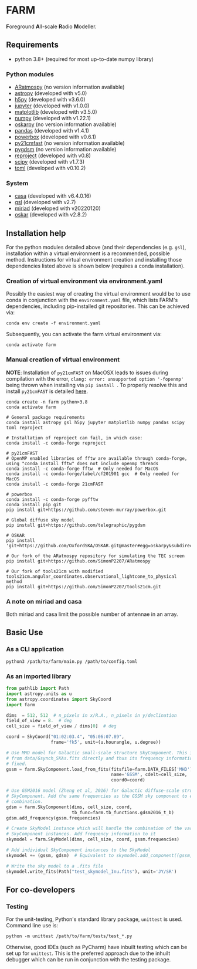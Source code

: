 # FARM
**F**oreground **A**ll-scale **R**adio **M**odeller.
## Requirements
- python 3.8+ (required for most up-to-date numpy library)
### Python modules
- [ARatmospy](https://github.com/SimonP2207/ARatmospy) (no version information available)
- [astropy](https://docs.astropy.org/en/stable/) (developed with v5.0)
- [h5py](https://docs.h5py.org/en/stable/) (developed with v3.6.0)
- [jupyter](https://jupyter.org/) (developed with v1.0.0)
- [matplotlib](https://matplotlib.org/) (developed with v3.5.0)
- [numpy](https://numpy.org/) (developed with v1.22.1)
- [oskarpy](https://fdulwich.github.io/oskarpy-doc) (no version information available)
- [pandas](https://pandas.pydata.org/) (developed with v1.4.1)
- [powerbox](https://powerbox.readthedocs.io/en/latest/) (developed with v0.6.1)
- [py21cmfast](https://21cmfast.readthedocs.io/en/latest/reference/py21cmfast.html) (no version information available)
- [pygdsm](https://github.com/telegraphic/pygdsm) (no version information available)
- [reproject](https://reproject.readthedocs.io/en/stable/) (developed with v0.8)
- [scipy](https://scipy.org/) (developed with v1.7.3)
- [toml](https://github.com/uiri/toml) (developed with v0.10.2)

### System
- [casa](https://casa.nrao.edu/) (developed with v6.4.0.16)
- [gsl](https://anaconda.org/conda-forge/gsl) (developed with v2.7)
- [miriad](https://www.atnf.csiro.au/computing/software/miriad/) (developed with v20220120)
- [oskar](https://ska-telescope.gitlab.io/sim/oskar/python/quickstart.html) (developed with v2.8.2)

## Installation help

For the python modules detailed above (and their dependencies (e.g. `gsl`), installation within a virtual environment is a recommended, possible method. Instructions for virtual environment creation and installing those dependencies listed above is shown below (requires a conda installation).
### Creation of virtual environment via environment.yaml
Possibly the easiest way of creating the virtual environment would be to use conda in conjunction with the `environment.yaml` file, which lists FARM's dependencies, including pip-installed git repositories. This can be achieved via:

```commandline
conda env create -f environment.yaml
```

Subsequently, you can activate the farm virtual environment via:

```commandline
conda activate farm
```

### Manual creation of virtual environment
**NOTE**: Installation of `py21cmFAST` on MacOSX leads to issues during compilation with the error, `clang: error: unsupported option '-fopenmp'` being thrown when installing via `pip install `. To properly resolve this and install `py21cmFAST` is detailed [here](https://github.com/21cmfast/21cmFAST/issues/84).

```commandline
conda create -n farm python>3.8
conda activate farm

# General package requirements
conda install astropy gsl h5py jupyter matplotlib numpy pandas scipy toml reproject

# Installation of reproject can fail, in which case:
conda install -c conda-forge reproject

# py21cmFAST
# OpenMP enabled libraries of fftw are available through conda-forge, using "conda install fftw" does not include openmp threads
conda install -c conda-forge fftw  # Only needed for MacOS
conda install -c conda-forge/label/cf201901 gcc  # Only needed for MacOS
conda install -c conda-forge 21cmFAST

# powerbox
conda install -c conda-forge pyfftw
conda install pip git
pip install git+https://github.com/steven-murray/powerbox.git

# Global diffuse sky model
pip install git+https://github.com/telegraphic/pygdsm

# OSKAR
pip install 'git+https://github.com/OxfordSKA/OSKAR.git@master#egg=oskarpy&subdirectory=python'

# Our fork of the ARatmospy repository for simulating the TEC screen
pip install git+https://github.com/SimonP2207/ARatmospy

# Our fork of tools21cm with modified tools21cm.angular_coordinates.observational_lightcone_to_physical method
pip install git+https://github.com/SimonP2207/tools21cm.git
```

### A note on miriad and casa
Both miriad and casa limit the possible number of antennae in an array.

## Basic Use
### As a CLI application
```commandline
python3 /path/to/farm/main.py /path/to/config.toml
```
### As an imported library
```python
from pathlib import Path
import astropy.units as u
from astropy.coordinates import SkyCoord
import farm

dims  = 512, 512  # n_pixels in x/R.A., n_pixels in y/declination
field_of_view = 8.  # deg
cell_size = field_of_view / dims[0]  # deg

coord = SkyCoord("01:02:03.4", "05:06:07.89",
                 frame='fk5', unit=(u.hourangle, u.degree))

# Use MHD model for Galactic small-scale structure SkyComponent. This is loaded 
# from data/Gsynch_SKAs.fits directly and thus its frequency information is 
# fixed.
gssm = farm.SkyComponent.load_from_fits(fitsfile=farm.DATA_FILES['MHD'],
                                        name='GSSM', cdelt=cell_size,
                                        coord0=coord)

# Use GSM2016 model (Zheng et al, 2016) for Galactic diffuse-scale structure 
# SkyComponent. Add the same frequencies as the GSSM sky component to enable 
# combination.
gdsm = farm.SkyComponent(dims, cell_size, coord,
                         tb_func=farm.tb_functions.gdsm2016_t_b)
gdsm.add_frequency(gssm.frequencies)

# Create SkyModel instance which will handle the combination of the various 
# SkyComponent instances. Add frequency information to it
skymodel = farm.SkyModel(dims, cell_size, coord, gssm.frequencies)

# Add individual SkyComponent instances to the SkyModel
skymodel += (gssm, gdsm)  # Equivalent to skymodel.add_component((gssm, gdsm))

# Write the sky model to a .fits file
skymodel.write_fits(Path("test_skymodel_Inu.fits"), unit='JY/SR')
```

## For co-developers
### Testing
For the unit-testing, Python's standard library package, `unittest` is used. 
Command line use is:
```commandline
python -m unittest /path/to/farm/tests/test_*.py
```
Otherwise, good IDEs (such as PyCharm) have inbuilt testing which can be set up 
for `unittest`. This is the preferred approach due to the inhuilt debugger which 
can be run in conjunction with the testing package.
